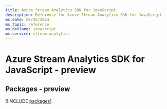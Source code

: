 ```yaml
---
title: Azure Stream Analytics SDK for JavaScript
description: Reference for Azure Stream Analytics SDK for JavaScript
ms.date: 09/25/2024
ms.topic: reference
ms.devlang: javascript
ms.service: stream-analytics
---
```

# Azure Stream Analytics SDK for JavaScript - preview
## Packages - preview
[!INCLUDE [packages](stream-analytics-index.md)]